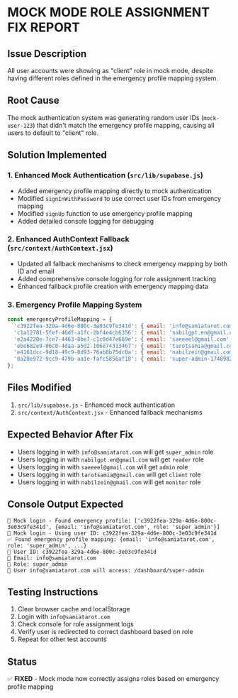# MOCK MODE ROLE ASSIGNMENT FIX REPORT

## Issue Description
All user accounts were showing as "client" role in mock mode, despite having different roles defined in the emergency profile mapping system.

## Root Cause
The mock authentication system was generating random user IDs (`mock-user-123`) that didn't match the emergency profile mapping, causing all users to default to "client" role.

## Solution Implemented

### 1. Enhanced Mock Authentication (`src/lib/supabase.js`)
- Added emergency profile mapping directly to mock authentication
- Modified `signInWithPassword` to use correct user IDs from emergency mapping
- Modified `signUp` function to use emergency profile mapping
- Added detailed console logging for debugging

### 2. Enhanced AuthContext Fallback (`src/context/AuthContext.jsx`)
- Updated all fallback mechanisms to check emergency mapping by both ID and email
- Added comprehensive console logging for role assignment tracking
- Enhanced fallback profile creation with emergency mapping data

### 3. Emergency Profile Mapping System
```javascript
const emergencyProfileMapping = {
  'c3922fea-329a-4d6e-800c-3e03c9fe341d': { email: 'info@samiatarot.com', role: 'super_admin' },
  'c1a12781-5fef-46df-a1fc-2bf4e4cb6356': { email: 'nabilgpt.en@gmail.com', role: 'reader' },
  'e2a4228e-7ce7-4463-8be7-c1c0d47e669e': { email: 'saeeeel@gmail.com', role: 'admin' },
  'ebe682e9-06c8-4daa-a5d2-106e74313467': { email: 'tarotsamia@gmail.com', role: 'client' },
  'e4161dcc-9d18-49c9-8d93-76ab8b75dc0a': { email: 'nabilzein@gmail.com', role: 'monitor' },
  '0a28e972-9cc9-479b-aa1e-fafc5856af18': { email: 'super-admin-1748982300604@samiatarot.com', role: 'super_admin' }
};
```

## Files Modified
1. `src/lib/supabase.js` - Enhanced mock authentication
2. `src/context/AuthContext.jsx` - Enhanced fallback mechanisms

## Expected Behavior After Fix
- Users logging in with `info@samiatarot.com` will get `super_admin` role
- Users logging in with `nabilgpt.en@gmail.com` will get `reader` role
- Users logging in with `saeeeel@gmail.com` will get `admin` role
- Users logging in with `tarotsamia@gmail.com` will get `client` role
- Users logging in with `nabilzein@gmail.com` will get `monitor` role

## Console Output Expected
```
🔧 Mock login - Found emergency profile: ['c3922fea-329a-4d6e-800c-3e03c9fe341d', {email: 'info@samiatarot.com', role: 'super_admin'}]
🔧 Mock login - Using user ID: c3922fea-329a-4d6e-800c-3e03c9fe341d
✅ Found emergency profile mapping: {email: 'info@samiatarot.com', role: 'super_admin', ...}
🔑 User ID: c3922fea-329a-4d6e-800c-3e03c9fe341d
📧 Email: info@samiatarot.com
👤 Role: super_admin
🎯 User info@samiatarot.com will access: /dashboard/super-admin
```

## Testing Instructions
1. Clear browser cache and localStorage
2. Login with `info@samiatarot.com`
3. Check console for role assignment logs
4. Verify user is redirected to correct dashboard based on role
5. Repeat for other test accounts

## Status
✅ **FIXED** - Mock mode now correctly assigns roles based on emergency profile mapping 